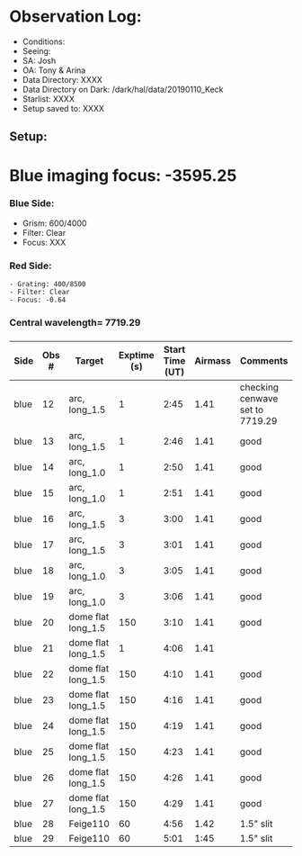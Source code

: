 # Observation Log:


* Conditions: 
* Seeing: 
* SA: Josh
* OA: Tony & Arina
* Data Directory: XXXX
* Data Directory on Dark: /dark/hal/data/20190110_Keck
* Starlist: XXXX
* Setup saved to: XXXX

## Setup:
# Blue imaging focus: -3595.25

### Blue Side:
   - Grism: 600/4000
   - Filter: Clear
   - Focus: XXX 

### Red Side:
    - Grating: 400/8500
    - Filter: Clear
    - Focus: -0.64
    
### Central wavelength= 7719.29
### 

| Side | Obs #     | Target    | Exptime (s) | Start Time (UT) | Airmass | Comments                                                   |
|------|-----------|-----------|-------------|-----------------|---------|------------------------------------------------------------|
| blue | 12 | arc, long_1.5 | 1 | 2:45 | 1.41 | checking cenwave set to 7719.29
| blue | 13 | arc, long_1.5 | 1 | 2:46 | 1.41 | good
| blue | 14 | arc, long_1.0 | 1 | 2:50 | 1.41 | good
| blue | 15 | arc, long_1.0 | 1 | 2:51 | 1.41 | good
| blue | 16 | arc, long_1.5 | 3 | 3:00 | 1.41 | good
| blue | 17 | arc, long_1.5 | 3 | 3:01 | 1.41 | good
| blue | 18 | arc, long_1.0 | 3 | 3:05 | 1.41 | good
| blue | 19 | arc, long_1.0 | 3 | 3:06 | 1.41 | good
| blue | 20 | dome flat long_1.5 | 150 | 3:10 | 1.41 | good
| blue | 21 | dome flat long_1.5 | 1 | 4:06 | 1.41 |
| blue | 22 | dome flat long_1.5 | 150 | 4:10 | 1.41 | good
| blue | 23 | dome flat long_1.5 | 150 | 4:16 | 1.41 | good
| blue | 24 | dome flat long_1.5 | 150 | 4:19 | 1.41 | good
| blue | 25 | dome flat long_1.5 | 150 | 4:23 | 1.41 | good
| blue | 26 | dome flat long_1.5 | 150 | 4:26 | 1.41 | good
| blue | 27 | dome flat long_1.5 | 150 | 4:29 | 1.41 | good
| blue | 28 | Feige110 | 60 | 4:56 | 1.42 | 1.5" slit 
| blue | 29 | Feige110 | 60 | 5:01 | 1:45 | 1.5" slit

